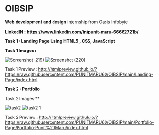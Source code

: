 # OIBSIP
𝐖𝐞𝐛 𝐝𝐞𝐯𝐞𝐥𝐨𝐩𝐦𝐞𝐧𝐭 𝐚𝐧𝐝 𝐝𝐞𝐬𝐢𝐠𝐧 internship from Oasis Infobyte

**LinkedIN : https://www.linkedin.com/in/punit-maru-66662721b/**




**Task 1 : Landing Page Using HTML5 , CSS, JavaScript**

**Task 1 Images :**

![Screenshot (219)](https://user-images.githubusercontent.com/78813264/225548990-13b05e43-b722-49ed-b4a2-11480e2f8b4c.png)
![Screenshot (220)](https://user-images.githubusercontent.com/78813264/225549004-907d1bed-b2bf-4258-b8c7-bbb568d0e1fb.png)

Task 1 Preview : http://htmlpreview.github.io/?https://raw.githubusercontent.com/PUNITMARU60/OIBSIP/main/Landing-Page/index.html



**Task 2 : Portfolio**

Task 2 Images:**


![task2](https://user-images.githubusercontent.com/78813264/226700503-9c520de4-5bfe-4661-9329-f86f60d61507.PNG)
![task2 1](https://user-images.githubusercontent.com/78813264/226700567-8d4d1ecb-fec7-4bd2-8b48-22976e8039e2.PNG)

Task 2 Preview : http://htmlpreview.github.io/?https://raw.githubusercontent.com/PUNITMARU60/OIBSIP/main/Portfolio-Page/Portfolio-Punit%20Maru/index.html
